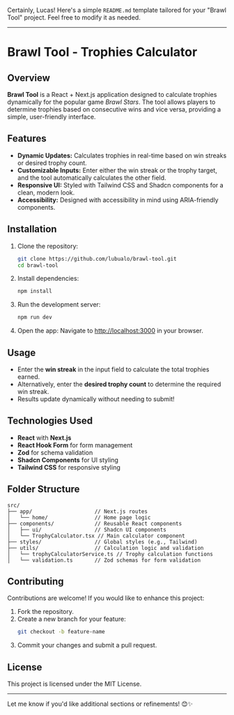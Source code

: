 Certainly, Lucas! Here's a simple `README.md` template tailored for your "Brawl Tool" project. Feel free to modify it as needed.

---

# Brawl Tool - Trophies Calculator

## Overview
**Brawl Tool** is a React + Next.js application designed to calculate trophies dynamically for the popular game *Brawl Stars*. The tool allows players to determine trophies based on consecutive wins and vice versa, providing a simple, user-friendly interface.

## Features
- **Dynamic Updates:** Calculates trophies in real-time based on win streaks or desired trophy count.
- **Customizable Inputs:** Enter either the win streak or the trophy target, and the tool automatically calculates the other field.
- **Responsive UI:** Styled with Tailwind CSS and Shadcn components for a clean, modern look.
- **Accessibility:** Designed with accessibility in mind using ARIA-friendly components.

## Installation
1. Clone the repository:
   ```bash
   git clone https://github.com/lubualo/brawl-tool.git
   cd brawl-tool
   ```

2. Install dependencies:
   ```bash
   npm install
   ```

3. Run the development server:
   ```bash
   npm run dev
   ```

4. Open the app:
   Navigate to [http://localhost:3000](http://localhost:3000) in your browser.

## Usage
- Enter the **win streak** in the input field to calculate the total trophies earned.
- Alternatively, enter the **desired trophy count** to determine the required win streak.
- Results update dynamically without needing to submit!

## Technologies Used
- **React** with **Next.js**
- **React Hook Form** for form management
- **Zod** for schema validation
- **Shadcn Components** for UI styling
- **Tailwind CSS** for responsive styling

## Folder Structure
```
src/
├── app/                    // Next.js routes
│   └── home/               // Home page logic
├── components/             // Reusable React components
│   ├── ui/                 // Shadcn UI components
│   └── TrophyCalculator.tsx // Main calculator component
├── styles/                 // Global styles (e.g., Tailwind)
├── utils/                  // Calculation logic and validation
│   └── trophyCalculatorService.ts // Trophy calculation functions
│   └── validation.ts       // Zod schemas for form validation
```

## Contributing
Contributions are welcome! If you would like to enhance this project:
1. Fork the repository.
2. Create a new branch for your feature:
   ```bash
   git checkout -b feature-name
   ```
3. Commit your changes and submit a pull request.

## License
This project is licensed under the MIT License.

---

Let me know if you'd like additional sections or refinements! 😊✨
